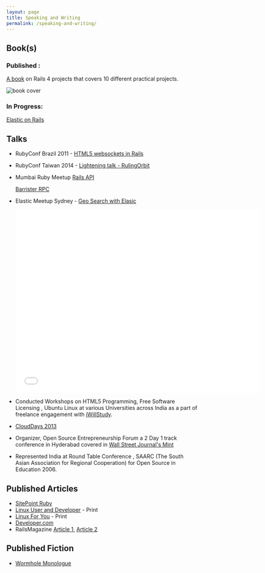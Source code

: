```yaml
---
layout: page
title: Speaking and Writing
permalink: /speaking-and-writing/
---
```


## Book(s)

### Published :

[A book](https://www.packtpub.com/application-development/rails-4-application-development-hotshot) on Rails 4 projects that covers 10 different practical projects.

![book cover](https://d255esdrn735hr.cloudfront.net/sites/default/files/imagecache/ppv4_main_book_cover/6294OS_cover.jpg)

### In Progress:
[Elastic on Rails](https://leanpub.com/elasticsearchonrails)

## Talks

- RubyConf Brazil 2011 - [HTML5 websockets in Rails](http://evts.at/1fKv9m2)
- RubyConf Taiwan 2014 - [Lightening talk - RulingOrbit](https://speakerdeck.com/thewub/rulingorbit)
  <script async class="speakerdeck-embed" data-id="30518060b24e013190c962aacf32eac0" data-ratio="1.33333333333333" src="//speakerdeck.com/assets/embed.js"></script>
- Mumbai Ruby Meetup
  [Rails API](https://speakerdeck.com/thewub/rails-api)
  <script async class="speakerdeck-embed" data-id="38bd03907daa013188072eaa35b483aa" data-ratio="1.33333333333333" src="//speakerdeck.com/assets/embed.js"></script>
  [Barrister RPC](https://speakerdeck.com/thewub/barrister-rpc)
  <script async class="speakerdeck-embed" data-id="c9f09b13b2d1413cbea4374e93552d36" data-ratio="1.33333333333333" src="//speakerdeck.com/assets/embed.js"></script>
- Elastic Meetup Sydney - [Geo Search with Elasic](http://slides.com/saurabhbhatia/geo-elastic#/)
  <iframe src="//slides.com/saurabhbhatia/geo-elastic/embed" width="640" height="480" scrolling="no" frameborder="0" webkitallowfullscreen mozallowfullscreen allowfullscreen></iframe>
- Conducted Workshops on HTML5 Programming, Free Software Licensing , Ubuntu Linux at various Universities across India as a part of freelance engagement with [iWillStudy](http://iwillstudy.com).
- [CloudDays 2013](https://speakerdeck.com/thewub/cloud1)
  <script async class="speakerdeck-embed" data-id="50708c7a60c404000200b446" data-ratio="1.33507170795306" src="//speakerdeck.com/assets/embed.js"></script>

- Organizer, Open Source Entrepreneurship Forum a 2 Day 1 track conference in Hyderabad covered in [Wall Street Journal's Mint](http://goo.gl/GtPR3)
- Represented India at Round Table Conference , SAARC (The South Asian Association for Regional Cooperation) for Open Source in Education 2006.

## Published Articles

- [SitePoint Ruby](http://www.sitepoint.com/author/sbhatia/)
- [Linux User and Developer](http://linuxuser.co.uk) - Print
- [Linux For You](http://linuxforu.com) - Print
- [Developer.com](http://www.developer.com/author/SaurabhBhatia4350.htm)
- RailsMagazine [Article 1](http://goo.gl/oXn6z), [Article 2](http://goo.gl/Tc6FS)

## Published Fiction

- [Wormhole Monologue](http://www.bewilderingstories.com/issue488/wormhole_monologue.html)
